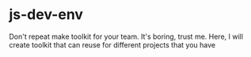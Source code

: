 # js-dev-env
Don't repeat make toolkit for your team. It's boring, trust me. Here, I will create toolkit that can reuse for different projects that you have
